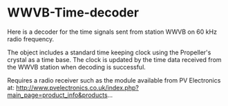 # WWVB-Time-decoder

Here is a decoder for the time signals sent from station WWVB on 60 kHz radio frequency.

The object includes a standard time keeping clock using the Propeller's crystal as a time base. The clock is updated by the time data received from the WWVB station when decoding is successful.

Requires a radio receiver such as the module available from PV Electronics at:  http://www.pvelectronics.co.uk/index.php?main_page=product_info&products...

